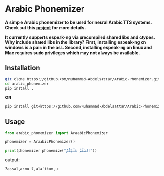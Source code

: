 # Arabic Phonemizer
**A simple Arabic phonemizer to be used for neural Arabic TTS systems.**
**Check out this [project](https://github.com/Muhammad-Abdelsattar/Arabic-TTS) for more details.**

**It currently supports espeak-ng via precompiled shared libs and ctypes.**
**Why include shared libs in the library?**
**First, installing espeak-ng on windows is a pain in the ass. Second, installing espeak-ng on linux and Mac requires sudo privileges which may not always be available.**

## Installation

```bash
git clone https://github.com/Muhammad-Abdelsattar/Arabic-Phonemizer.git
cd arabic_phonemizer
pip install .
```
**OR**
```bash
pip install git+https://github.com/Muhammad-Abdelsattar/Arabic-Phonemizer.git@master#egg=arabic-phonemizer
```

## Usage
```python
from arabic_phonemizer import AraabicPhonemizer

phonemizer = AraabicPhonemizer()

print(phonemizer.phonemize("السَلَامُ عَلَيْكُمُ"))
```
output:
```
ʔassalˌaːmu ʕˌalaˈikumˌu
```

